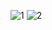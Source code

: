 ![1](https://user-images.githubusercontent.com/101855945/192679169-fbda5a85-edab-4f1b-9f29-0d4706bf2d15.PNG)
![2](https://user-images.githubusercontent.com/101855945/192679203-f39f137e-49fa-4c7f-b35d-450fb7ae0971.PNG)
